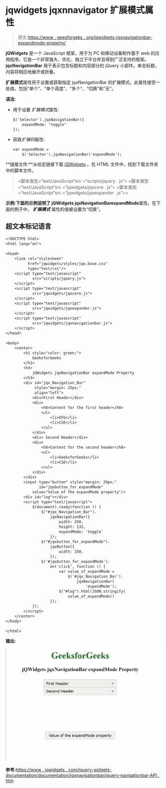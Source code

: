 # jqwidgets jqxnnavigator 扩展模式属性

> 原文:[https://www . geesforgeks . org/jqwidgets-jqxnavigationbar-expandmode-property/](https://www.geeksforgeeks.org/jqwidgets-jqxnavigationbar-expandmode-property/)

**jQWidgets** 是一个 JavaScript 框架，用于为 PC 和移动设备制作基于 web 的应用程序。它是一个非常强大、优化、独立于平台并且得到广泛支持的框架。 **jqxNavigationBar** 用于表示包含标题和内容部分的 jQuery 小部件。单击标题，内容将相应地展开或折叠。

**扩展模式**属性用于设置或获取指定 jqxNavigationBar 的扩展模式。此属性接受一些值，包括“单个”、“单个高度”、“多个”、“切换”和“无”。

**语法:**

*   用于设置 *扩展模式*属性:

    ```
    $('Selector').jqxNavigationBar({ 
        expandMode: "toggle" 
    });  
    ```

*   获取*扩展码*属性:

    ```
    var expandMode = 
        $('Selector').jqxNavigationBar('expandMode');
    ```

**链接文件:**从给定链接下载 [jQWidgets](https://www.jqwidgets.com/download/) 。在 HTML 文件中，找到下载文件夹中的脚本文件。

> <link rel="”stylesheet”" href="”jqwidgets/styles/jqx.base.css”" type="”text/css”">
> <脚本类型=“text/JavaScript”src =“scripts/jquery . js”></脚本>
> <脚本类型=“text/JavaScript”src =“jqwidgets/jqxcore . js”></脚本>
> <脚本类型=“text/JavaScript”src =“jqwidgets/jqxexpander . js”><

**示例:**下面的示例说明了 jQWidgets jqxNavigationBar**expandMode**属性。在下面的例子中， ***扩展模式*** 属性的值被设置为“切换”。

## 超文本标记语言

```
<!DOCTYPE html>
<html lang="en">

<head>
    <link rel="stylesheet" 
          href="jqwidgets/styles/jqx.base.css" 
          type="text/css"/>
    <script type="text/javascript" 
            src="scripts/jquery.js">
    </script>
    <script type="text/javascript" 
            src="jqwidgets/jqxcore.js">
    </script>
    <script type="text/javascript" 
            src="jqwidgets/jqxexpander.js">
    </script>
    <script type="text/javascript" 
            src="jqwidgets/jqxnavigationbar.js">
    </script>
</head>

<body>
    <center>
        <h1 style="color: green;">
            GeeksforGeeks
        </h1>
        <h3>
            jQWidgets jqxNavigationBar expandMode Property
        </h3>
        <div id="jqx_Navigation_Bar" 
             style="margin: 25px;" 
             align="left">
            <div>First Header</div>
            <div>
                <h8>Content for the first header</h8>
                <ul>
                    <li>GFG</li>
                    <li>CSE</li>
                </ul>
            </div>
            <div> Second Header</div>
            <div>
                <h8>Content for the second header</h8>
                <ul>
                    <li>GeeksforGeeks</li>
                    <li>CSE</li>
                </ul>
            </div>
        </div>
        <input type="button" style="margin: 29px;" 
               id="jqxbutton_for_expandMode"
            value="Value of the expandMode property"/>
        <div id="log"></div>
        <script type="text/javascript">
            $(document).ready(function () {
                $("#jqx_Navigation_Bar").
                    jqxNavigationBar({
                        width: 250,
                        height: 132,
                        expandMode: 'toggle'
                    });
                $("#jqxbutton_for_expandMode").
                    jqxButton({
                        width: 250,
                    });
                $('#jqxbutton_for_expandMode').
                    on('click', function () {
                        var value_of_expandMode =
                            $('#jqx_Navigation_Bar').
                                jqxNavigationBar(
                                    'expandMode');
                        $("#log").html(JSON.stringify(
                            value_of_expandMode))
                    });
            });
        </script>
    </center>
</body>

</html>
```

**输出:**

![](img/8665c3e7df7ddb04a6d32af7d25bba4c.png)

**参考:**[https://www . jqwidgets . com/jquery-widgets-documentation/documentation/jqxnavigationbar/jquery-navigationbar-API . htm](https://www.jqwidgets.com/jquery-widgets-documentation/documentation/jqxnavigationbar/jquery-navigationbar-api.htm)